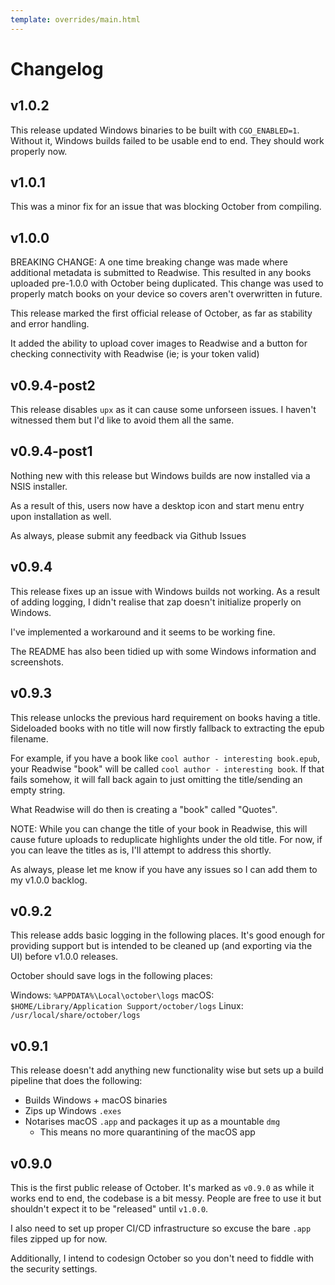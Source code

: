 ```yaml
---
template: overrides/main.html
---
```


# Changelog

## v1.0.2

This release updated Windows binaries to be built with `CGO_ENABLED=1`. Without it, Windows builds failed to be usable end to end. They should work properly now.

## v1.0.1

This was a minor fix for an issue that was blocking October from compiling.

## v1.0.0

BREAKING CHANGE: A one time breaking change was made where additional metadata is submitted to Readwise. This resulted in any books uploaded pre-1.0.0 with October being duplicated. This change was used to properly match books on your device so covers aren't overwritten in future.

This release marked the first official release of October, as far as stability and error handling.

It added the ability to upload cover images to Readwise and a button for checking connectivity with Readwise (ie; is your token valid)

## v0.9.4-post2

This release disables `upx` as it can cause some unforseen issues. I haven't witnessed them but I'd like to avoid them all the same.

## v0.9.4-post1

Nothing new with this release but Windows builds are now installed via a NSIS installer.

As a result of this, users now have a desktop icon and start menu entry upon installation as well.

As always, please submit any feedback via Github Issues

## v0.9.4

This release fixes up an issue with Windows builds not working. As a result of adding logging, I didn't realise that zap doesn't initialize properly on Windows.

I've implemented a workaround and it seems to be working fine.

The README has also been tidied up with some Windows information and screenshots.

## v0.9.3

This release unlocks the previous hard requirement on books having a title. Sideloaded books with no title will now firstly fallback to extracting the epub filename.

For example, if you have a book like `cool author - interesting book.epub`, your Readwise "book" will be called `cool author - interesting book`. If that fails somehow, it will fall back again to just omitting the title/sending an empty string.

What Readwise will do then is creating a "book" called "Quotes".

NOTE: While you can change the title of your book in Readwise, this will cause future uploads to reduplicate highlights under the old title. For now, if you can leave the titles as is, I'll attempt to address this shortly.

As always, please let me know if you have any issues so I can add them to my v1.0.0 backlog.

## v0.9.2

This release adds basic logging in the following places. It's good enough for providing support but is intended to be cleaned up (and exporting via the UI) before v1.0.0 releases.

October should save logs in the following places:

Windows: `%APPDATA%\Local\october\logs`
macOS: `$HOME/Library/Application Support/october/logs`
Linux: `/usr/local/share/october/logs`

## v0.9.1

This release doesn't add anything new functionality wise but sets up a build pipeline that does the following:

* Builds Windows + macOS binaries
* Zips up Windows `.exes`
* Notarises macOS `.app` and packages it up as a mountable `dmg`
  * This means no more quarantining of the macOS app

## v0.9.0

This is the first public release of October. It's marked as `v0.9.0` as while it works end to end, the codebase is a bit messy. People are free to use it but shouldn't expect it to be "released" until `v1.0.0`.

I also need to set up proper CI/CD infrastructure so excuse the bare `.app` files zipped up for now.

Additionally, I intend to codesign October so you don't need to fiddle with the security settings.
